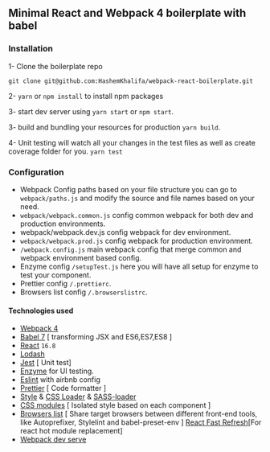 ## Minimal React and Webpack 4 boilerplate with babel

### Installation

1- Clone the boilerplate repo

`git clone git@github.com:HashemKhalifa/webpack-react-boilerplate.git`

2- `yarn` or `npm install` to install npm packages

3- start dev server using `yarn start` or `npm start`.

3- build and bundling your resources for production `yarn build`.

4- Unit testing will watch all your changes in the test files as well as create coverage folder for you.
`yarn test`

### Configuration

- Webpack Config paths based on your file structure you can go to `webpack/paths.js` and modify the source and file names based on your need.
- `webpack/webpack.common.js` config common webpack for both dev and production environments.
- webpack/webpack.dev.js config webpack for dev environment.
- `webpack/webpack.prod.js` config webpack for production environment.
- `/webpack.config.js` main webpack config that merge common and webpack environment based config.
- Enzyme config `/setupTest.js` here you will have all setup for enzyme to test your component.
- Prettier config `/.prettierc`.
- Browsers list config `/.browserslistrc`.

#### Technologies used

- [Webpack 4](https://github.com/webpack/webpack)
- [Babel 7](https://github.com/babel/babel) [ transforming JSX and ES6,ES7,ES8 ]
- [React](https://github.com/facebook/react) `16.8`
- [Lodash](https://github.com/lodash/lodash)
- [Jest](https://github.com/facebook/jest) [ Unit test]
- [Enzyme](http://airbnb.io/enzyme/) for UI testing.
- [Eslint](https://github.com/eslint/eslint/) with airbnb config
- [Prettier](https://github.com/prettier/prettier) [ Code formatter ]
- [Style](https://github.com/webpack-contrib/style-loader) & [CSS Loader](https://github.com/webpack-contrib/css-loader) & [SASS-loader](https://github.com/webpack-contrib/sass-loader)
- [CSS modules](https://github.com/css-modules/css-modules) [ Isolated style based on each component ]
- [Browsers list](https://github.com/browserslist/browserslist) [ Share target browsers between different front-end tools, like Autoprefixer, Stylelint and babel-preset-env ]
  [React Fast Refresh](https://github.com/pmmmwh/react-refresh-webpack-plugin)[For react hot module replacement]
- [Webpack dev serve](https://github.com/webpack/webpack-dev-server)
